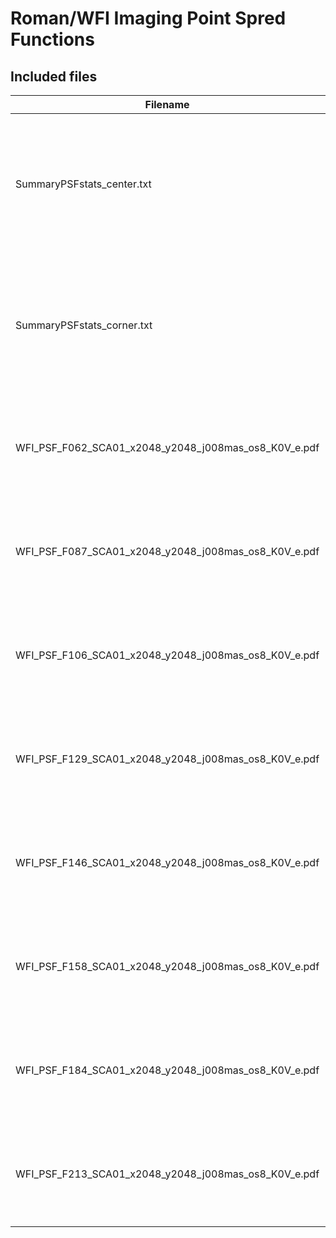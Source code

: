# Roman/WFI Imaging Point Spred Functions

## Included files

| Filename| Description|
|---------|------------|
| SummaryPSFstats_center.txt | Roman/WFI PSF stats of a K0V star, sampled over each filter bandpass; PSF centered at center of a pixel.    |
| SummaryPSFstats_corner.txt | Roman/WFI PSF stats of a K0V star, sampled over each filter bandpass; PSF centered at corner of 4 pixels.    |
| WFI_PSF_F062_SCA01_x2048_y2048_j008mas_os8_K0V_e.pdf | Roman/WFI simulated PSFs for F062 based on the post-CDR optical design. |
| WFI_PSF_F087_SCA01_x2048_y2048_j008mas_os8_K0V_e.pdf | Roman/WFI simulated PSFs for F087 based on the post-CDR optical design. |
| WFI_PSF_F106_SCA01_x2048_y2048_j008mas_os8_K0V_e.pdf | Roman/WFI simulated PSFs for F106 based on the post-CDR optical design. |
| WFI_PSF_F129_SCA01_x2048_y2048_j008mas_os8_K0V_e.pdf | Roman/WFI simulated PSFs for F129 based on the post-CDR optical design. |
| WFI_PSF_F146_SCA01_x2048_y2048_j008mas_os8_K0V_e.pdf | Roman/WFI simulated PSFs for F146 based on the post-CDR optical design. |
| WFI_PSF_F158_SCA01_x2048_y2048_j008mas_os8_K0V_e.pdf | Roman/WFI simulated PSFs for F158 based on the post-CDR optical design. |
| WFI_PSF_F184_SCA01_x2048_y2048_j008mas_os8_K0V_e.pdf | Roman/WFI simulated PSFs for F184 based on the post-CDR optical design. |
| WFI_PSF_F213_SCA01_x2048_y2048_j008mas_os8_K0V_e.pdf | Roman/WFI simulated PSFs for F213 based on the post-CDR optical design. |


